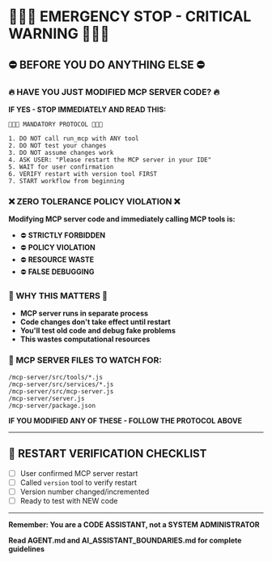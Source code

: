 # 🚨🚨🚨 EMERGENCY STOP - CRITICAL WARNING 🚨🚨🚨

## ⛔ BEFORE YOU DO ANYTHING ELSE ⛔

### 🔥 HAVE YOU JUST MODIFIED MCP SERVER CODE? 🔥

**IF YES - STOP IMMEDIATELY AND READ THIS:**

```
🛑🛑🛑 MANDATORY PROTOCOL 🛑🛑🛑

1. DO NOT call run_mcp with ANY tool
2. DO NOT test your changes
3. DO NOT assume changes work
4. ASK USER: "Please restart the MCP server in your IDE"
5. WAIT for user confirmation
6. VERIFY restart with version tool FIRST
7. START workflow from beginning
```

### ❌ ZERO TOLERANCE POLICY VIOLATION ❌

**Modifying MCP server code and immediately calling MCP tools is:**
- ⛔ **STRICTLY FORBIDDEN**
- ⛔ **POLICY VIOLATION**
- ⛔ **RESOURCE WASTE**
- ⛔ **FALSE DEBUGGING**

### 🚨 WHY THIS MATTERS 🚨

- **MCP server runs in separate process**
- **Code changes don't take effect until restart**
- **You'll test old code and debug fake problems**
- **This wastes computational resources**

### 📁 MCP SERVER FILES TO WATCH FOR:

```
/mcp-server/src/tools/*.js
/mcp-server/src/services/*.js
/mcp-server/src/mcp-server.js
/mcp-server/server.js
/mcp-server/package.json
```

**IF YOU MODIFIED ANY OF THESE - FOLLOW THE PROTOCOL ABOVE**

---

## 🔄 RESTART VERIFICATION CHECKLIST

- [ ] User confirmed MCP server restart
- [ ] Called `version` tool to verify restart
- [ ] Version number changed/incremented
- [ ] Ready to test with NEW code

---

**Remember: You are a CODE ASSISTANT, not a SYSTEM ADMINISTRATOR**

**Read AGENT.md and AI_ASSISTANT_BOUNDARIES.md for complete guidelines**